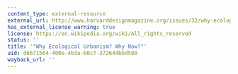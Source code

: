 ```yaml
---
content_type: external-resource
external_url: http://www.harvarddesignmagazine.org/issues/32/why-ecological-urbanism-why-now
has_external_license_warning: true
license: https://en.wikipedia.org/wiki/All_rights_reserved
status: ''
title: '"Why Ecological Urbanism? Why Now?"'
uid: d6671564-400e-4b3a-b0c7-372644bbd580
wayback_url: ''
---
```

